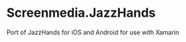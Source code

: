 Screenmedia.JazzHands
=====================

Port of JazzHands for iOS and Android for use with Xamarin
